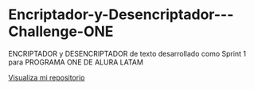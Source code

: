 # Encriptador-y-Desencriptador---Challenge-ONE
ENCRIPTADOR y DESENCRIPTADOR de texto desarrollado como Sprint 1 para PROGRAMA ONE DE ALURA LATAM 

<a href="https://luciano9912.github.io/Encriptador-y-Desencriptador---Challenge-ONE/">Visualiza mi repositorio</a>
